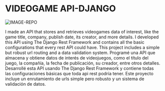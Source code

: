 # VIDEOGAME API-DJANGO

![IMAGE-REPO](https://cdn2.iconfinder.com/data/icons/game-device-5/512/xone_controller-512.png)

I made an API that stores and retrieves videogames data of interest, like the game title, company, publish date, its creator, and more details. I developed this API using The Django Rest Framework and contains all the basic configurations that every rest API could have. This project includes a simple but robust url routing and a data validation system. Programé una API que almacena y obtiene datos de interés de videojuegos, como el título del juego, la compañía, la fecha de publicación, su creador, entre otros detalles. Desarrollé esta API usando The Django Rest Framework y contiene todas las configuraciones básicas que toda api rest podría tener. Este proyecto incluye un enrutamiento de urls simple pero robusto y un sistema de validación de datos.
